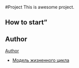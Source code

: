 #Project
This is awesome project.
## How to start”
## Author
[Author](author.md)
- [Модель жизненного цикла](https://github.com/alexkas666/project/wiki/Модель-жизненного-цикла)
